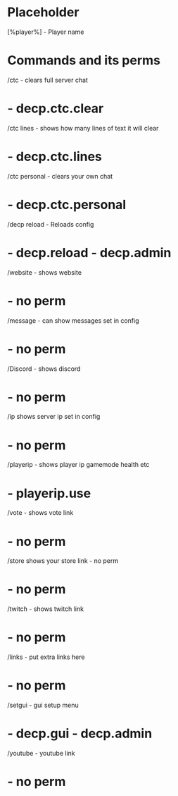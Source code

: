 # Placeholder
[%player%] - Player name

# Commands and its perms
/ctc - clears full server chat 
  # - decp.ctc.clear
/ctc lines - shows how many lines of text it will clear 
  # - decp.ctc.lines
/ctc personal - clears your own chat 
  # - decp.ctc.personal
/decp reload - Reloads config
  # - decp.reload - decp.admin
/website - shows website 
  # - no perm
/message - can show messages set in config 
  # - no perm
/Discord - shows discord
  # - no perm
/ip shows server ip set in config
  # - no perm
/playerip <playername> - shows player ip gamemode health etc
  # - playerip.use
/vote - shows vote link 
  # - no perm
/store shows your store link - no perm
  # - no perm
/twitch - shows twitch link
  # - no perm
/links - put extra links here
  # - no perm
/setgui - gui setup menu 
  # - decp.gui - decp.admin
/youtube - youtube link
  # - no perm

